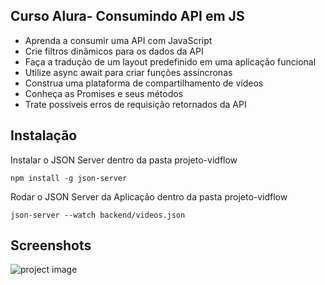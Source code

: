 
## Curso Alura- Consumindo API em JS

- Aprenda a consumir uma API com JavaScript
- Crie filtros dinâmicos para os dados da API
- Faça a tradução de um layout predefinido em uma aplicação funcional
- Utilize async await para criar funções assíncronas
- Construa uma plataforma de compartilhamento de vídeos
- Conheça as Promises e seus métodos
- Trate possíveis erros de requisição retornados da API

## Instalação

Instalar o JSON Server dentro da pasta projeto-vidflow

``` npm install -g json-server ```

Rodar o JSON Server da Aplicação dentro da pasta projeto-vidflow

``` json-server --watch backend/videos.json ```

## Screenshots

![project image](https://github.com/beatrizdaddea/VideoFlow/assets/79612466/a10fa718-9efc-490f-81c5-95d2bf501276)

